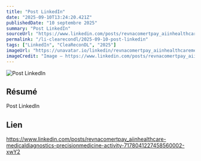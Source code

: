 ```yaml
---
title: "Post LinkedIn"
date: "2025-09-10T13:24:20.421Z"
publishedDate: "10 septembre 2025"
summary: "Post LinkedIn"
sourceUrl: "https://www.linkedin.com/posts/revnacomertpay_aiinhealthcare-medicaldiagnostics-precisionmedicine-activity-7178041227458560002-xwY2"
permalink: "/li-clearecondl/2025-09-10-post-linkedin"
tags: ["LinkedIn", "CleaReconDL", "2025"]
imageUrl: "https://unavatar.io/linkedin/revnacomertpay_aiinhealthcaremedicaldiagnostics"
imageCredit: "Image — https://www.linkedin.com/posts/revnacomertpay_aiinhealthcare-medicaldiagnostics-precisionmedicine-activity-7178041227458560002-xwY2"
---
```


![Post LinkedIn](https://unavatar.io/linkedin/revnacomertpay_aiinhealthcaremedicaldiagnostics)

## Résumé

Post LinkedIn

## Lien

https://www.linkedin.com/posts/revnacomertpay_aiinhealthcare-medicaldiagnostics-precisionmedicine-activity-7178041227458560002-xwY2
